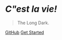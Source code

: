 # ***C"est la vie!***

> The Long Dark.

[GitHub](https://github.com/CaolpC/LeetCode)
[Get Started](README.md)
